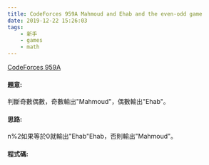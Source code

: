 ```yaml
---
title: CodeForces 959A Mahmoud and Ehab and the even-odd game
date: 2019-12-22 15:26:03
tags:
    - 新手
    - games
    - math
---
```

[CodeForces 959A](http://codeforces.com/problemset/problem/959/A)
<!-- more -->

#### 題意:
判斷奇數偶數，奇數輸出"Mahmoud"，偶數輸出"Ehab"。

#### 思路:
n%2如果等於0就輸出"Ehab"Ehab，否則輸出"Mahmoud"。
#### 程式碼:
<script src="https://gist.github.com/Daviswww/3fe88db3924d8e8709f2265be5ce0679.js"></script>